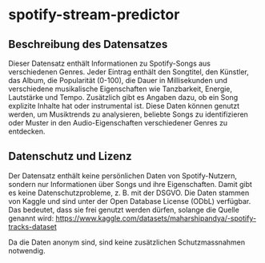 # spotify-stream-predictor

## Beschreibung des Datensatzes 
Dieser Datensatz enthält Informationen zu Spotify-Songs aus verschiedenen Genres. Jeder Eintrag enthält den Songtitel, den Künstler, das Album, die Popularität (0-100), die Dauer in Millisekunden und verschiedene musikalische Eigenschaften wie Tanzbarkeit, Energie, Lautstärke und Tempo. Zusätzlich gibt es Angaben dazu, ob ein Song explizite Inhalte hat oder instrumental ist. Diese Daten können genutzt werden, um Musiktrends zu analysieren, beliebte Songs zu identifizieren oder Muster in den Audio-Eigenschaften verschiedener Genres zu entdecken.

## Datenschutz und Lizenz
Der Datensatz enthält keine persönlichen Daten von Spotify-Nutzern, sondern nur Informationen über Songs und ihre Eigenschaften. Damit gibt es keine Datenschutzprobleme, z. B. mit der DSGVO. Die Daten stammen von Kaggle und sind unter der Open Database License (ODbL) verfügbar. Das bedeutet, dass sie frei genutzt werden dürfen, solange die Quelle genannt wird:
https://www.kaggle.com/datasets/maharshipandya/-spotify-tracks-dataset

Da die Daten anonym sind, sind keine zusätzlichen Schutzmassnahmen notwendig.
